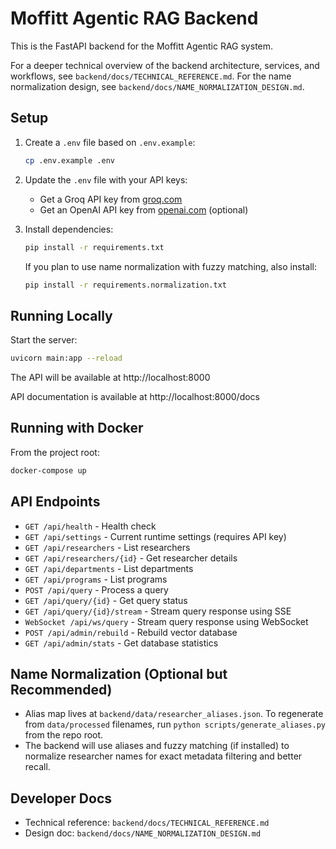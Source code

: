 # Moffitt Agentic RAG Backend

This is the FastAPI backend for the Moffitt Agentic RAG system.

For a deeper technical overview of the backend architecture, services, and workflows, see `backend/docs/TECHNICAL_REFERENCE.md`. For the name normalization design, see `backend/docs/NAME_NORMALIZATION_DESIGN.md`.

## Setup

1. Create a `.env` file based on `.env.example`:
   ```bash
   cp .env.example .env
   ```

2. Update the `.env` file with your API keys:
   - Get a Groq API key from [groq.com](https://console.groq.com/keys)
   - Get an OpenAI API key from [openai.com](https://platform.openai.com/account/api-keys) (optional)

3. Install dependencies:
   ```bash
   pip install -r requirements.txt
   ```

   If you plan to use name normalization with fuzzy matching, also install:
   ```bash
   pip install -r requirements.normalization.txt
   ```

## Running Locally

Start the server:
```bash
uvicorn main:app --reload
```

The API will be available at http://localhost:8000

API documentation is available at http://localhost:8000/docs

## Running with Docker

From the project root:
```bash
docker-compose up
```

## API Endpoints

- `GET /api/health` - Health check
- `GET /api/settings` - Current runtime settings (requires API key)
- `GET /api/researchers` - List researchers
- `GET /api/researchers/{id}` - Get researcher details
- `GET /api/departments` - List departments
- `GET /api/programs` - List programs
- `POST /api/query` - Process a query
- `GET /api/query/{id}` - Get query status
- `GET /api/query/{id}/stream` - Stream query response using SSE
- `WebSocket /api/ws/query` - Stream query response using WebSocket
- `POST /api/admin/rebuild` - Rebuild vector database
- `GET /api/admin/stats` - Get database statistics

## Name Normalization (Optional but Recommended)

- Alias map lives at `backend/data/researcher_aliases.json`. To regenerate from `data/processed` filenames, run `python scripts/generate_aliases.py` from the repo root.
- The backend will use aliases and fuzzy matching (if installed) to normalize researcher names for exact metadata filtering and better recall.

## Developer Docs

- Technical reference: `backend/docs/TECHNICAL_REFERENCE.md`
- Design doc: `backend/docs/NAME_NORMALIZATION_DESIGN.md`
